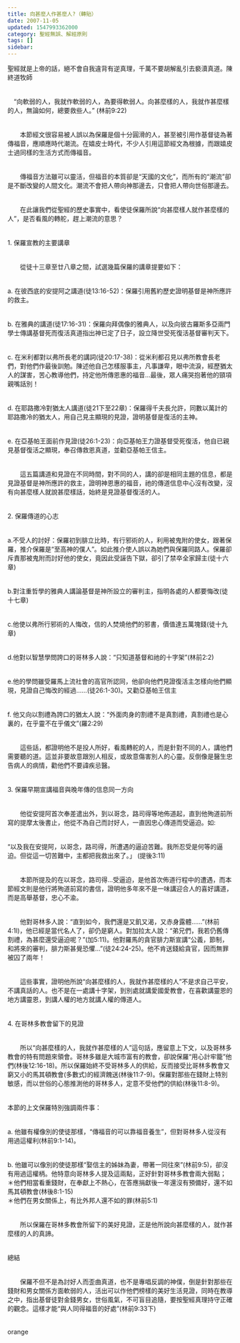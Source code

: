 ```yaml
---
title: 向甚麼人作甚麼人?（轉貼）
date: 2007-11-05
updated: 1547993362000
category: 聖經無誤、解經原則
tags: []
sidebar: 
---
```


<p>聖經就是上帝的話，絕不會自我違背有逆真理，千萬不要胡解亂引去褻瀆真道。<!--more-->陳終道牧師<br/><br/><br/>　“向軟弱的人，我就作軟弱的人，為要得軟弱人。向甚麼樣的人，我就作甚麼樣的人，無論如何，總要救些人。”     (林前9:22)<br/><br/><br/>　　本節經文很容易被人誤以為保羅是個十分圓滑的人，甚至被引用作基督徒為著傳福音，應順應時代潮流。在嬉皮士時代，不少人引用這節經文為根據，而跟嬉皮士過同樣的生活方式而傳福音。<br/><br/><br/>　　傳福音方法雖可以靈活，但福音的本質卻是“天國的文化”，而所有的“潮流”卻是不斷改變的人間文化。潮流不會把人帶向神那邊去，只會把人帶向世俗那邊去。<br/><br/><br/>　　在此讓我們從聖經的歷史事實中，看使徒保羅所說“向甚麼樣人就作甚麼樣的人”，是否看風的轉舵，趕上潮流的意思？<br/> <br/><br/>1.     保羅宣教的主要講章<br/><br/><br/>　　從徒十三章至廿八章之間，試選幾篇保羅的講章提要如下：<br/><br/><br/>a.      在彼西底的安提阿之講道(徒13:16-52)：保羅引用舊約歷史證明基督是神所應許的救主。<br/><br/><br/>b.      在雅典的講道(徒17:16-31)：保羅向拜偶像的雅典人，以及向彼古羅斯多亞兩門學士傳講基督死而復活真道指出神已定了日子，設立降世受死復活基督審判天下。<br/><br/><br/>c.      在米利都對以弗所長老的講詞(徒20:17-38)：從米利都召見以弗所教會長老們，對他們作最後訓勉。陳述他自己怎樣服事主，凡事謙卑，眼中流淚，經歷猶太人的謀害，苦心教導他們，持定他所傳恩惠的福音…最後，眾人痛哭抱著他的頸項親嘴話別！<br/><br/><br/>d.      在耶路撒冷對猶太人講道(徒21下至22章)：保羅得千夫長允許，同數以萬計的耶路撒冷的猶太人，用自己見主顯現的見證，證明基督是復活的主神。<br/><br/><br/>e.      在亞基帕王面前作見證(徒26:1-23)：向亞基帕王力證基督受死復活，他自已親見基督復活之顯現，奉召傳救恩真道，並勸亞基帕王信主。<br/><br/><br/>　　這五篇講道和見證在不同時間，對不同的人，講的卻是相同主題的信息，都是見證基督是神所應許的救主，證明神恩惠的福音，祂的傳道信息中心沒有改變，沒有向甚麼樣人就說甚麼樣話，始終是見證基督復活的人。<br/><br/><br/>2.     保羅傳道的心志<br/><br/><br/>a.不受人的討好：保羅初到腓立比時，有行邪術的人，利用被鬼附的使女，跟著保羅，推介保羅是“至高神的僕人”。如此推介使人誤以為她們與保羅同路人。保羅卻斥責那被鬼附而討好他的使女，竟因此受誣告下獄，卻引了禁卒全家歸主(徒十六章)<br/><br/><br/>b.對注重哲學的雅典人講論基督是神所設立的審判主，指明各處的人都要悔改(徒十七章)<br/><br/><br/>c.他使以弗所行邪術的人悔改，信的人焚燒他們的邪書，價值達五萬塊錢(徒十九章)<br/><br/><br/>d.他對以智慧學問誇口的哥林多人說：“只知道基督和祂的十字架”(林前2:2)<br/><br/><br/>e.他的學問雖受羅馬上流社會的高官所認同，他卻向他們見證復活主怎樣向他們顯現，見證自己悔改的經過……(徒26:1-30)。又勸亞基帕王信主<br/><br/><br/>f. 他又向以割禮為誇口的猶太人說：“外面肉身的割禮不是真割禮，真割禮也是心裏的，在乎靈不在乎儀文”(羅2:29)<br/><br/><br/>　　這些話，都證明他不是投人所好，看風轉舵的人，而是針對不同的人，講他們需要聽的道。這並非要故意跟別人相反，或故意傷害別人的心靈。反倒像是醫生忠告病人的病情，勸他們不要諱疾忌醫。<br/><br/><br/>3. 保羅早期宣講福音與晚年傳的信息同一方向<br/><br/><br/>　　他從安提阿首次奉差遣出外，到以哥念，路司得等地佈道起，直到他殉道前所寫的提摩太後書止，他從不為自己而討好人，一直因忠心傳道而受逼迫。如:<br/><br/><br/>“以及我在安提阿，以哥念，路司得，所遭遇的逼迫苦難。我所忍受是何等的逼迫。但從這一切苦難中，主都把我救出來了。」         (提後3:11)<br/><br/><br/>　　本節所提及的在以哥念，路司得…受逼迫，是他首次佈道行程中的遭遇，而本節經文則是他行將殉道前寫的書信，證明他多年來不是一味講迎合人的喜好講道，而是高舉基督，忠心不渝。<br/><br/><br/>　　他對哥林多人說：“直到如今，我們還是又飢又渴，又赤身露體……”(林前4:1l)，他已經是當代名人了，卻仍是窮人。對加拉太人說：“弟兄們，我若仍舊傳割禮，為甚麼還受逼迫呢？”(加5:11)。他對羅馬的貪官腓力斯宣講“公義，節制，和將來的審判，腓力斯甚覺恐懼…”(徒24:24-25)。他不肯送錢給貪官，因而無罪被囚了兩年！<br/><br/><br/>　　這些事實，證明他所說“向甚麼樣的人，我就作甚麼樣的人”不是求自己平安，不講真話的人。也不是在一處講十字架，到別處就講愛國愛教會，在喜歡講靈恩的地方講靈恩，到講人權的地方就講人權的傳道人。<br/><br/><br/>4. 在哥林多教會留下的見證<br/><br/><br/>　　所以“向甚麼樣的人，我就作甚麼樣的人”這句話，應留意上下文，以及哥林多教會的特有問題來領會。哥林多雖是大城市富有的教會，卻說保羅“用心計牢籠”他們(林後12:16-18)。所以保羅始終不受哥林多人的供給，反而接受比哥林多教會又窮又小的馬其頓教會(多數式)的經濟餽送(林後11:7-9)。保羅對那些在錢財上特別敏感，而以世俗的心態推測他的哥林多人，定意不受他們的供給(林後11:8-9)。<br/> <br/><br/>本節的上文保羅特別強調兩件事：<br/><br/><br/>a.      他雖有權像別的使徒那樣，“傳福音的可以靠福音養生”，但對哥林多人從沒有用過這權利(林前9:1-14)。<br/><br/><br/>b.      他雖可以像別的使徒那樣“娶信主的姊妹為妻，帶著一同往來”(林前9:5)，卻沒有用過這權柄。他特意向哥林多人提及這兩點，正好針對哥林多教會兩大弱點；<br/>＊他們相當看重錢財，在奉獻上不熱心，在答應捐獻後一年還沒有預備好，還不如馬其頓教會(林後8:1-15)<br/>＊他們在男女關係上，有比外邦人還不如的罪(林前5:1)<br/><br/><br/>　　所以保羅在哥林多教會所留下的美好見證，正是他所說向甚麼樣的人，就作甚麼樣的人的真諦。<br/><br/><br/>總結<br/><br/><br/>　　保羅不但不是為討好人而歪曲真道，也不是專唱反調的神僕，倒是針對那些在錢財和男女關係方面軟弱的人，活出可以作他們榜樣的美好生活見證，同時在教導之中，指出基督徒對金錢男女，世俗風氣，不可盲目追隨，要按聖經真理持守正確的觀念。這樣才能“與人同得福音的好處”(林前9:33下)<br/><br/><br/>orange<br/><br/></p><p> </p><br/><br/>